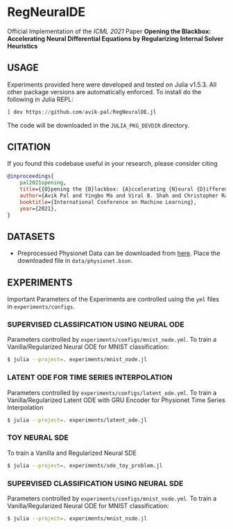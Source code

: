 # RegNeuralDE

Official Implementation of the *ICML 2021* Paper **Opening the Blackbox: Accelerating Neural Differential Equations by Regularizing Internal Solver Heuristics**

## USAGE

Experiments provided here were developed and tested on Julia v1.5.3. All other package versions are automatically enforced. To install do the following in Julia REPL:

```julia
] dev https://github.com/avik-pal/RegNeuralDE.jl
```

The code will be downloaded in the `JULIA_PKG_DEVDIR` directory.


## CITATION

If you found this codebase useful in your research, please consider citing

```bibtex
@inproceedings{
    pal2021opening,
    title={{O}pening the {B}lackbox: {A}ccelerating {N}eural {D}ifferential {E}quations by {R}egularizing {I}nternal {S}olver {H}euristics},
    author={Avik Pal and Yingbo Ma and Viral B. Shah and Christopher Rackauckas},
    booktitle={International Conference on Machine Learning},
    year={2021},
}
```

## DATASETS

* Preprocessed Physionet Data can be downloaded from [here](https://github.com/avik-pal/RegNeuralDE.jl/releases/download/v0.1.0/physionet.zip). Place the downloaded file in `data/physionet.bson`.

## EXPERIMENTS

Important Parameters of the Experiments are controlled using the `yml` files in `experiments/configs`.

### SUPERVISED CLASSIFICATION USING NEURAL ODE

Parameters controlled by `experiments/configs/mnist_node.yml`. To train a Vanilla/Regularized Neural ODE for MNIST classification:

```bash
$ julia --project=. experiments/mnist_node.jl
```

### LATENT ODE FOR TIME SERIES INTERPOLATION

Parameters controlled by `experiments/configs/latent_ode.yml`. To train a Vanilla/Regularized Latent ODE with GRU Encoder for Physionet Time Series Interpolation

```bash
$ julia --project=. experiments/latent_ode.jl
```

### TOY NEURAL SDE

To train a Vanilla and Regularized Neural SDE

```bash
$ julia --project=. experiments/sde_toy_problem.jl
```

### SUPERVISED CLASSIFICATION USING NEURAL SDE

Parameters controlled by `experiments/configs/mnist_nsde.yml`. To train a Vanilla/Regularized Neural ODE for MNIST classification:

```bash
$ julia --project=. experiments/mnist_nsde.jl
```

